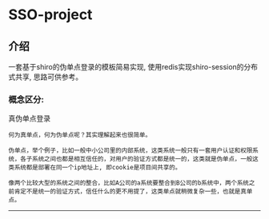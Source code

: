 # SSO-project
## 介绍

一套基于shiro的伪单点登录的模板简易实现, 使用redis实现shiro-session的分布式共享, 思路可供参考。

### 概念区分:

真伪单点登录

    何为真单点，何为伪单点呢？其实理解起来也很简单。
    
    伪单点，举个例子，比如一般中小公司里的内部系统，这类系统一般只有一套用户认证和权限系统，各子系统之间也都是相互信任的，对用户的验证方式都是统一的，这类就是伪单点，一般这类系统都是部署在同一个ip地址上, 即cookie是项目间共享的。
    
    像两个比较大型的系统之间的整合，比如A公司的a系统要整合到B公司的b系统中，两个系统之前肯定不是统一的验证方式，信任什么的更不用提了，这类单点就稍微复杂一些，也就是真单点。
---------------------
